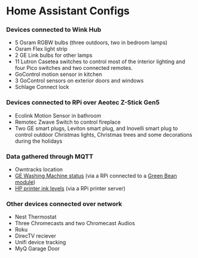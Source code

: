 # Home Assistant Configs

### Devices connected to Wink Hub

 * 5 Osram RGBW bulbs (three outdoors, two in bedroom lamps)
 * Osram Flex light strip
 * 2 GE Link bulbs for other lamps
 * 11 Lutron Casetea switches to control most of the interior lighting and four Pico switches and two connected remotes. 
 * GoControl motion sensor in kitchen
 * 3 GoControl sensors on exterior doors and windows
 * Schlage Connect lock

### Devices connected to RPi over Aeotec Z-Stick Gen5

 * Ecolink Motion Sensor in bathroom
 * Remotec Zwave Switch to control fireplace
 * Two GE smart plugs, Leviton smart plug, and Inovelli smart plug to control outdoor Christmas lights, Christmas trees and some decorations during the holidays

### Data gathered through MQTT

 * Owntracks location
 * [GE Washing Machine status](https://github.com/cbulock/Washing-Machine-Automation) (via a RPi connected to a [Green Bean module](http://market.firstbuild.com/products/greenbean))
 * [HP printer ink levels](https://github.com/cbulock/printer_ink_levels) (via a RPi printer server)

### Other devices connected over network

 * Nest Thermostat
 * Three Chromecasts and two Chromecast Audios
 * Roku
 * DirecTV reciever
 * Unifi device tracking
 * MyQ Garage Door
